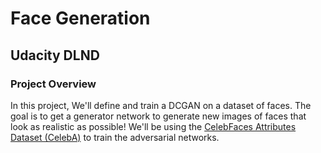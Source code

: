 # Face Generation

## Udacity DLND

### Project Overview

In this project, We'll define and train a DCGAN on a dataset of faces. The goal is to get a generator network to generate new images of faces that look as realistic as possible!
We'll be using the [CelebFaces Attributes Dataset (CelebA)](http://mmlab.ie.cuhk.edu.hk/projects/CelebA.html) to train the adversarial networks.
